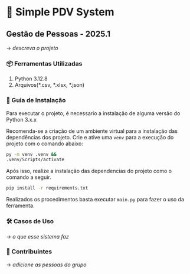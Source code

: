 # 🛒 Simple PDV System
## Gestão de Pessoas - 2025.1

-> <Jefferson> _descreva o projeto_

### 📦 Ferramentas Utilizadas

1. Python 3.12.8
2. Arquivos(*.csv, *.xlsx, *.json)

### 🐳 Guia de Instalação

Para executar o projeto, é necessario a instalação de alguma versão do Python 3.x.x

Recomenda-se a criação de um ambiente virtual para a instalação das dependências dos projeto. Crie e ative uma `venv` para a execução do projeto com o comando abaixo:

```cmd
py -m venv .venv &&
.venv/Scripts/activate
```

Após isso, realize a instalação das dependencias do projeto como o comando a seguir.

```cmd
pip install -r requirements.txt
```

Realizados os procedimentos basta executar `main.py` para fazer o uso da ferramenta.

### 🛠️ Casos de Uso

-> <Jefferson> _o que esse sistema faz_

### 🧑 Contribuintes

-> <Jefferson> _adicione as pessoas do grupo_

